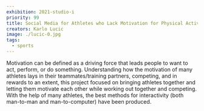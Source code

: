 ```yaml
---
exhibition: 2021-studio-i
priority: 99
title: Social Media for Athletes who Lack Motivation for Physical Activity in the Pandemic – Sporteefy
creators: Karlo Lucic
image: ./lucic-0.jpg
tags:
  - sports
---
```


Motivation can be defined as a driving force that leads people to want to act, perform, or do something. Understanding how the motivation of many athletes lays in their teammates/training partners, competing, and in rewards to an extent, this project focused on bringing athletes together and letting them motivate each other while working out together and competing. With the help of many athletes, the best methods for interactivity (both man-to-man and man-to-computer) have been produced.
